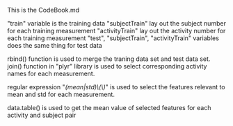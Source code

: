 This is the CodeBook.md

"train" variable is the training data
"subjectTrain" lay out the subject number for each training measurement
"activityTrain" lay out the activity number for each training measurement
"test", "subjectTrain", "activityTrain" variables does the same thing for test data

rbind() function is used to merge the traning data set and test data set.
join() function in "plyr" library is used to select corresponding activity names for each measurement.

regular expression "*(mean|std)\\(\\)*" is used to select the features relevant to 
mean and std for each measurement.

data.table() is used to get the mean value of selected features for each activity and subject pair
